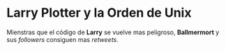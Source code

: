 # Larry Plotter y la Orden de Unix

Mienstras que el código de **Larry** se vuelve mas peligroso, **Ballmermort** y sus *followers* consiguen
mas *retweets*.
